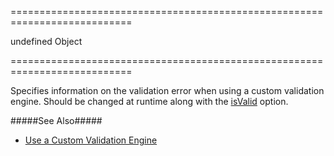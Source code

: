 ===========================================================================
<!--default-->undefined<!--/default-->
<!--type-->Object<!--/type-->
===========================================================================

<!--shortDescription-->
Specifies information on the validation error when using a custom validation engine. Should be changed at runtime along with the [isValid]({basewidgetpath}/Configuration/#isValid) option.
<!--/shortDescription-->

<!--fullDescription-->
#####See Also#####
- [Use a Custom Validation Engine](/Documentation/Guide/Widgets/Common/UI_Widgets/Data_Validation/#Use_a_Custom_Validation_Engine)
<!--/fullDescription-->